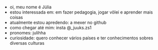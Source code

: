 - oi, meu nome é Júlia 
- estou interessada em: em fazer pedagogia, jogar vôlei e aprender mais coisas
- atualmente estou apredendo: a mexer no github
- como chegar até mim: insta @_juuks.zs1
- pronomes: julihha 
- curiosidade: quero conhecer vários países e ter conhecimentos sobres diversas culturas 
  

<!---
juliinha/juliinha is a ✨ special ✨ repository because its `README.md` (this file) appears on your GitHub profile.
You can click the Preview link to take a look at your changes.
--->
